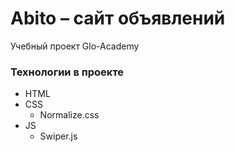 # Abito &ndash; сайт объявлений
Учебный проект Glo-Academy

### Технологии в проекте
- HTML
- CSS
  - Normalize.css
- JS
  - Swiper.js
